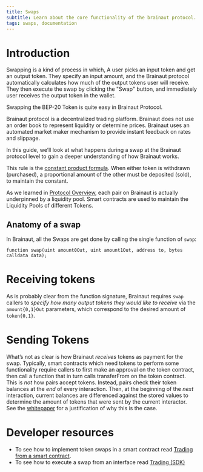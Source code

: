 ```yaml
---
title: Swaps
subtitle: Learn about the core functionality of the brainaut protocol. Token Swaps.
tags: swaps, documentation
---
```




# Introduction

Swapping is a kind of process in which, A user picks an input token and get an output token. They specify an input amount, and the Brainaut protocol automatically calculates how much of the output tokens user will receive. They then execute the swap by clicking the "Swap" button, and immediately user receives the output token in the wallet.

Swapping the BEP-20 Token is quite easy in Brainaut Protocol.

Brainaut protocol is a decentralized trading platform. Brainaut does not use an order book to represent liquidity or determine prices. Brainaut uses an automated market maker mechanism to provide instant feedback on rates and slippage.

In this guide, we’ll look at what happens during a swap at the Brainaut protocol level to gain a deeper understanding of how Brainaut works.

This rule is the [constant product formula](/docs/v1/protocol-overview/glossary#constant-product-formula). When either token is withdrawn (purchased), a proportional amount of the other must be deposited (sold), to maintain the constant.

As we learned in [Protocol Overview](/docs/v1/protocol-overview/how-brainaut-works), each pair on Brainaut is actually underpinned by a liquidity pool. Smart contracts are used to maintain the Liquidity Pools of different Tokens.

## Anatomy of a swap

In Brainaut, all the Swaps are get done by calling the single function of `swap`:

```solidity
function swap(uint amount0Out, uint amount1Out, address to, bytes calldata data);
```

# Receiving tokens

As is probably clear from the function signature, Brainaut requires `swap` callers to _specify how many output tokens they would like to receive_ via the `amount{0,1}Out` parameters, which correspond to the desired amount of `token{0,1}`.

# Sending Tokens

What’s not as clear is how Brainaut _receives_ tokens as payment for the swap. Typically, smart contracts which need tokens to perform some functionality require callers to first make an approval on the token contract, then call a function that in turn calls transferFrom on the token contract. This is _not_ how pairs accept tokens. Instead, pairs check their token balances at the _end_ of every interaction. Then, at the beginning of the _next_ interaction, current balances are differenced against the stored values to determine the amount of tokens that were sent by the current interactor. See the <a href='#' rel='noopener noreferrer'>whitepaper</a> for a justification of why this is the case.

# Developer resources

- To see how to implement token swaps in a smart contract read [Trading from a smart contract](/docs/v1/smart-contract-integration/trading-from-a-smart-contract/).
- To see how to execute a swap from an interface read [Trading (SDK)](/docs/v1/javascript-SDK/trading/)
